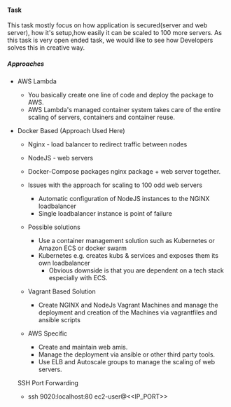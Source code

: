 #### Task

This task mostly focus on how application is secured(server and web server),
how it's setup,how easily it can be scaled to 100 more servers. As this task is very open ended task, we would like to see how Developers solves this in creative way.

##### Approaches
+ AWS Lambda
  + You basically create one line of code and deploy the package to AWS.
  + AWS Lambda's managed container system takes care of the entire scaling of servers, containers and container reuse.

+ Docker Based (Approach Used Here)
  + Nginx - load balancer to redirect traffic between nodes
  + NodeJS - web servers
  + Docker-Compose packages nginx package + web server together.
  + Issues with the approach for scaling to 100 odd web servers
    + Automatic configuration of NodeJS instances to the NGINX loadbalancer
    + Single loadbalancer instance is point of failure
  + Possible solutions
    + Use a container management solution such as Kubernetes or Amazon ECS or docker swarm
    + Kubernetes e.g. creates kubs & services and exposes them its own loadbalancer
      + Obvious downside is that you are dependent on a tech stack especially with ECS.


  + Vagrant Based Solution
    + Create NGINX and NodeJs Vagrant Machines and manage the deployment and creation of the Machines via vagrantfiles and ansible scripts

  + AWS Specific
    + Create and maintain web amis.
    + Manage the deployment via ansible or other third party tools.
    + Use ELB and Autoscale groups to manage the scaling of web servers.


  SSH Port Forwarding
  + ssh 9020:localhost:80 ec2-user@<<IP_PORT>>
